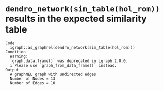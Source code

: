 # `dendro_network(sim_table(hol_rom))` results in the expected similarity table

    Code
      igraph::as_graphnel(dendro_network(sim_table(hol_rom)))
    Condition
      Warning:
      `graph.data.frame()` was deprecated in igraph 2.0.0.
      i Please use `graph_from_data_frame()` instead.
    Output
      A graphNEL graph with undirected edges
      Number of Nodes = 13 
      Number of Edges = 10 

